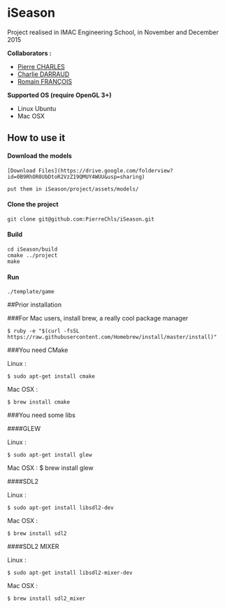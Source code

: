 # iSeason

Project realised in IMAC Engineering School, in November and December 2015

**Collaborators :**

- [Pierre CHARLES](https://github.com/PierreChls)
- [Charlie DARRAUD](https://github.com/charliesrc)
- [Romain FRANÇOIS](https://github.com/Arctic76)

**Supported OS (require OpenGL 3+)**

- Linux Ubuntu
- Mac OSX


## How to use it

#### Download the models
	
	[Download Files](https://drive.google.com/folderview?id=0B9RhOR0UbDtoR2VzZ19QMUY4WUU&usp=sharing)

	put them in iSeason/project/assets/models/

#### Clone the project

	git clone git@github.com:PierreChls/iSeason.git
	
#### Build

	cd iSeason/build
	cmake ../project
	make
	
#### Run

	./template/game

##Prior installation

###For Mac users, install brew, a really cool package manager

    $ ruby -e "$(curl -fsSL https://raw.githubusercontent.com/Homebrew/install/master/install)"

###You need CMake

Linux :

    $ sudo apt-get install cmake

Mac OSX :

    $ brew install cmake
    

###You need some libs

####GLEW

Linux :

    $ sudo apt-get install glew

Mac OSX :
    $ brew install glew

####SDL2

Linux :

    $ sudo apt-get install libsdl2-dev

Mac OSX :

    $ brew install sdl2

####SDL2 MIXER

Linux :

    $ sudo apt-get install libsdl2-mixer-dev

Mac OSX :

    $ brew install sdl2_mixer
